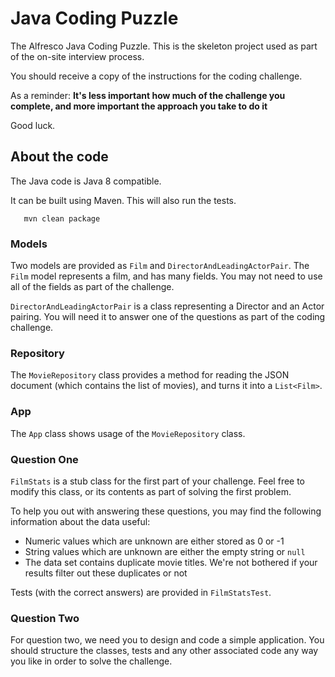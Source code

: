 # Java Coding Puzzle

The Alfresco Java Coding Puzzle. This is the skeleton project used as part of the on-site interview process.

You should receive a copy of the instructions for the coding challenge.

As a reminder: **It's less important how much of the challenge you complete, and more important the approach you take to do it**

Good luck.

## About the code

The Java code is Java 8 compatible.

It can be built using Maven. This will also run the tests.

```
   mvn clean package
```

### Models

Two models are provided as `Film` and `DirectorAndLeadingActorPair`. The `Film` model represents a film, and has many fields. You may not need to use all of the fields as part of the challenge.

`DirectorAndLeadingActorPair` is a class representing a Director and an Actor pairing. You will need it to answer one of the questions as part of the coding challenge.

### Repository

The `MovieRepository` class provides a method for reading the JSON document (which contains the list of movies), and turns it into a `List<Film>`.

### App

The `App` class shows usage of the `MovieRepository` class.

### Question One
`FilmStats` is a stub class for the first part of your challenge. Feel free to modify this class, or its contents as part of solving the first problem.

To help you out with answering these questions, you may find the following information about the data useful:

+ Numeric values which are unknown are either stored as 0 or -1
+ String values which are unknown are either the empty string or `null`
+ The data set contains duplicate movie titles. We're not bothered if your results filter out these duplicates or not

Tests (with the correct answers) are provided in `FilmStatsTest`.

### Question Two

For question two, we need you to design and code a simple application. You should structure the classes, tests and any other associated code any way you like in order to solve the challenge.

